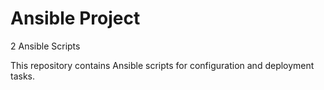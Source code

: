 # Ansible Project
2
Ansible Scripts

This repository contains Ansible scripts for configuration and deployment tasks.
